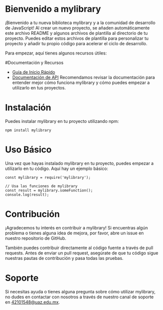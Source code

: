 # Bienvenido a mylibrary
¡Bienvenido a tu nueva biblioteca mylibrary y a la comunidad de desarrollo de JavaScript! Al crear un nuevo proyecto, se añaden automáticamente este archivo README y algunos archivos de plantilla al directorio de tu proyecto. Puedes editar estos archivos de plantilla para personalizar tu proyecto y añadir tu propio código para acelerar el ciclo de desarrollo.

Para empezar, aquí tienes algunos recursos útiles:

#Documentación y Recursos
- [Guía de Inicio Rápido](https://internetcomputer.org/docs/current/developer-docs/setup/deploy-locally)
- [Documentación de API](https://internetcomputer.org/docs/current/developer-docs/setup/install)
Recomendamos revisar la documentación para entender mejor cómo funciona mylibrary y cómo puedes empezar a utilizarlo en tus proyectos.

# Instalación
Puedes instalar mylibrary en tu proyecto utilizando npm:
```
npm install mylibrary
```

# Uso Básico
Una vez que hayas instalado mylibrary en tu proyecto, puedes empezar a utilizarlo en tu código. Aquí hay un ejemplo básico:
```
const mylibrary = require('mylibrary');

// Usa las funciones de mylibrary
const result = mylibrary.someFunction();
console.log(result);

```
# Contribución
¡Agradecemos tu interés en contribuir a mylibrary! Si encuentras algún problema o tienes alguna idea de mejora, por favor, abre un issue en nuestro repositorio de GitHub.

También puedes contribuir directamente al código fuente a través de pull requests. Antes de enviar un pull request, asegúrate de que tu código sigue nuestras pautas de contribución y pasa todas las pruebas.

# Soporte
Si necesitas ayuda o tienes alguna pregunta sobre cómo utilizar mylibrary, no dudes en contactar con nosotros a través de nuestro canal de soporte en 42101548@uaz.edu.mx.

